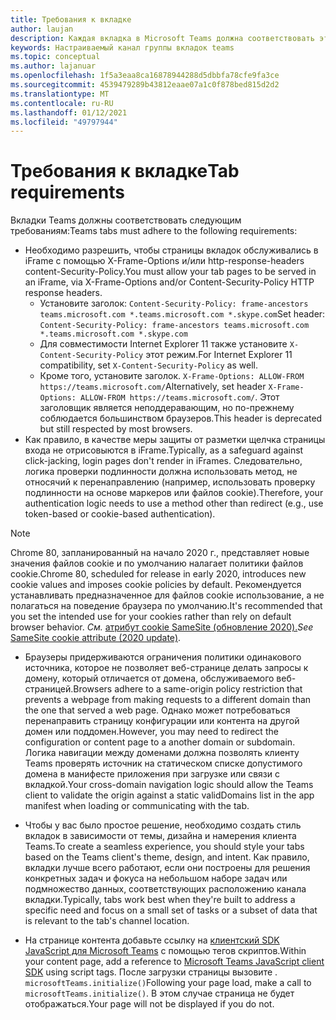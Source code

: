 ```yaml
---
title: Требования к вкладке
author: laujan
description: Каждая вкладка в Microsoft Teams должна соответствовать этим требованиям.
keywords: Настраиваемый канал группы вкладок teams
ms.topic: conceptual
ms.author: lajanuar
ms.openlocfilehash: 1f5a3eaa8ca16878944288d5dbbfa78cfe9fa3ce
ms.sourcegitcommit: 4539479289b43812eaae07a1c0f878bed815d2d2
ms.translationtype: MT
ms.contentlocale: ru-RU
ms.lasthandoff: 01/12/2021
ms.locfileid: "49797944"
---
```

# <a name="tab-requirements"></a><span data-ttu-id="4e1f3-104">Требования к вкладке</span><span class="sxs-lookup"><span data-stu-id="4e1f3-104">Tab requirements</span></span>

<span data-ttu-id="4e1f3-105">Вкладки Teams должны соответствовать следующим требованиям:</span><span class="sxs-lookup"><span data-stu-id="4e1f3-105">Teams tabs must adhere to the following requirements:</span></span>

* <span data-ttu-id="4e1f3-106">Необходимо разрешить, чтобы страницы вкладок обслуживались в iFrame с помощью X-Frame-Options и/или http-response-headers content-Security-Policy.</span><span class="sxs-lookup"><span data-stu-id="4e1f3-106">You must allow your tab pages to be served in an iFrame, via X-Frame-Options and/or Content-Security-Policy HTTP response headers.</span></span>
  * <span data-ttu-id="4e1f3-107">Установите заголок: `Content-Security-Policy: frame-ancestors teams.microsoft.com *.teams.microsoft.com *.skype.com`</span><span class="sxs-lookup"><span data-stu-id="4e1f3-107">Set header: `Content-Security-Policy: frame-ancestors teams.microsoft.com *.teams.microsoft.com *.skype.com`</span></span>
  * <span data-ttu-id="4e1f3-108">Для совместимости Internet Explorer 11 также установите `X-Content-Security-Policy` этот режим.</span><span class="sxs-lookup"><span data-stu-id="4e1f3-108">For Internet Explorer 11 compatibility, set `X-Content-Security-Policy` as well.</span></span>
  * <span data-ttu-id="4e1f3-109">Кроме того, установите заголок. `X-Frame-Options: ALLOW-FROM https://teams.microsoft.com/`</span><span class="sxs-lookup"><span data-stu-id="4e1f3-109">Alternatively, set header `X-Frame-Options: ALLOW-FROM https://teams.microsoft.com/`.</span></span> <span data-ttu-id="4e1f3-110">Этот заголовщик является неподдеравающим, но по-прежнему соблюдается большинством браузеров.</span><span class="sxs-lookup"><span data-stu-id="4e1f3-110">This header is deprecated but still respected by most browsers.</span></span>
* <span data-ttu-id="4e1f3-111">Как правило, в качестве меры защиты от разметки щелчка страницы входа не отрисовыются в iFrame.</span><span class="sxs-lookup"><span data-stu-id="4e1f3-111">Typically, as a safeguard against click-jacking, login pages don't render in iFrames.</span></span> <span data-ttu-id="4e1f3-112">Следовательно, логика проверки подлинности должна использовать метод, не относячий к перенаправлению (например, использовать проверку подлинности на основе маркеров или файлов cookie).</span><span class="sxs-lookup"><span data-stu-id="4e1f3-112">Therefore, your authentication logic needs to use a method other than redirect (e.g., use token-based or cookie-based authentication).</span></span>

> [!NOTE]
> <span data-ttu-id="4e1f3-113">Chrome 80, запланированный на начало 2020 г., представляет новые значения файлов cookie и по умолчанию налагает политики файлов cookie.</span><span class="sxs-lookup"><span data-stu-id="4e1f3-113">Chrome 80, scheduled for release in early 2020, introduces new cookie values and imposes cookie policies by default.</span></span> <span data-ttu-id="4e1f3-114">Рекомендуется устанавливать предназначенное для файлов cookie использование, а не полагаться на поведение браузера по умолчанию.</span><span class="sxs-lookup"><span data-stu-id="4e1f3-114">It's recommended that you set the intended use for your cookies rather than rely on default browser behavior.</span></span> <span data-ttu-id="4e1f3-115">*См.* [атрибут cookie SameSite (обновление 2020).](../../resources/samesite-cookie-update.md)</span><span class="sxs-lookup"><span data-stu-id="4e1f3-115">*See* [SameSite cookie attribute (2020 update)](../../resources/samesite-cookie-update.md).</span></span>

* <span data-ttu-id="4e1f3-116">Браузеры придерживаются ограничения политики одинакового источника, которое не позволяет веб-странице делать запросы к домену, который отличается от домена, обслуживаемого веб-страницей.</span><span class="sxs-lookup"><span data-stu-id="4e1f3-116">Browsers adhere to a same-origin policy restriction that prevents a webpage from making requests to a different domain than the one that served a web page.</span></span> <span data-ttu-id="4e1f3-117">Однако может потребоваться перенаправить страницу конфигурации или контента на другой домен или поддомен.</span><span class="sxs-lookup"><span data-stu-id="4e1f3-117">However, you may need to redirect the configuration or content page to a another domain or subdomain.</span></span> <span data-ttu-id="4e1f3-118">Логика навигации между доменами должна позволять клиенту Teams проверять источник на статическом списке допустимого домена в манифесте приложения при загрузке или связи с вкладкой.</span><span class="sxs-lookup"><span data-stu-id="4e1f3-118">Your cross-domain navigation logic should allow the Teams client to validate the origin against a static validDomains list in the app manifest when loading or communicating with the tab.</span></span>

* <span data-ttu-id="4e1f3-119">Чтобы у вас было простое решение, необходимо создать стиль вкладок в зависимости от темы, дизайна и намерения клиента Teams.</span><span class="sxs-lookup"><span data-stu-id="4e1f3-119">To create a seamless experience, you should style your tabs based on the Teams client's theme, design, and intent.</span></span> <span data-ttu-id="4e1f3-120">Как правило, вкладки лучше всего работают, если они построены для решения конкретных задач и фокуса на небольшом наборе задач или подмножество данных, соответствующих расположению канала вкладки.</span><span class="sxs-lookup"><span data-stu-id="4e1f3-120">Typically, tabs work best when they're built to address a specific need and focus on a small set of tasks or a subset of data that is relevant to the tab's channel location.</span></span>

* <span data-ttu-id="4e1f3-121">На странице контента добавьте ссылку на [клиентский SDK JavaScript для Microsoft Teams](/javascript/api/overview/msteams-client) с помощью тегов скриптов.</span><span class="sxs-lookup"><span data-stu-id="4e1f3-121">Within your content page, add a reference to [Microsoft Teams JavaScript client SDK](/javascript/api/overview/msteams-client) using script tags.</span></span> <span data-ttu-id="4e1f3-122">После загрузки страницы вызовите . `microsoftTeams.initialize()`</span><span class="sxs-lookup"><span data-stu-id="4e1f3-122">Following your page load, make a call to `microsoftTeams.initialize()`.</span></span> <span data-ttu-id="4e1f3-123">В этом случае страница не будет отображаться.</span><span class="sxs-lookup"><span data-stu-id="4e1f3-123">Your page will not be displayed if you do not.</span></span>
